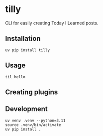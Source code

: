 # tilly

CLI for easily creating Today I Learned posts.


## Installation

```
uv pip install tilly
```

## Usage

```
til hello
```


## Creating plugins


## Development

```
uv venv .venv --python=3.11
source .venv/bin/activate
uv pip install .
```